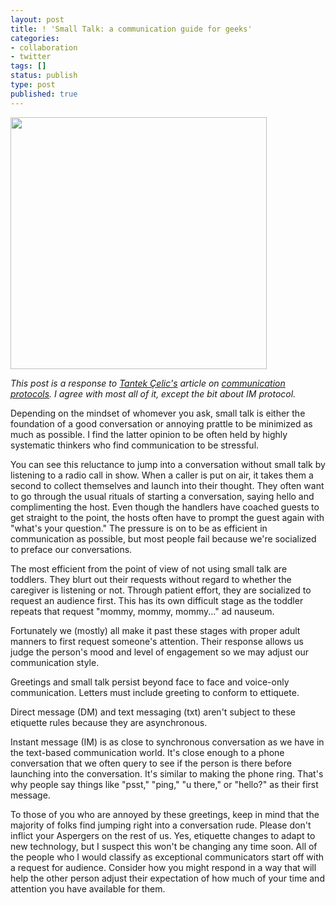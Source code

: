 ```yaml
---
layout: post
title: ! 'Small Talk: a communication guide for geeks'
categories:
- collaboration
- twitter
tags: []
status: publish
type: post
published: true
---
```

<img src="http://skinnywhitegirl.com/blog/wp-content/uploads/2011/03/communication-protocols1.jpg" alt="" title="communication-protocols" width="410" height="403" class="aligncenter size-full wp-image-344" />

<em>This post is a response to <a href="http://tantek.com">Tantek Çelic's</a> article on <a href="http://tantek.pbworks.com/w/page/19402879/CommunicationProtocols#Dontpresencequery">communication protocols</a>. I agree with most all of it, except the bit about IM protocol.</em>

Depending on the mindset of whomever you ask, small talk is either the foundation of a good conversation or annoying prattle to be minimized as much as possible. I find the latter opinion to be often held by highly systematic thinkers who find communication to be stressful.

You can see this reluctance to jump into a conversation without small talk by listening to a radio call in show. When a caller is put on air, it takes them a second to collect themselves and launch into their thought. They often want to go through the usual rituals of starting a conversation, saying hello and complimenting the host. Even though the handlers have coached guests to get straight to the point, the hosts often have to prompt the guest again with "what's your question." The pressure is on to be as efficient in communication as possible, but most people fail because we're socialized to preface our conversations.

The most efficient from the point of view of not using small talk are toddlers. They blurt out their requests without regard to whether the caregiver is listening or not. Through patient effort, they are socialized to request an audience first. This has its own difficult stage as the toddler repeats that request "mommy, mommy, mommy..." ad nauseum.

Fortunately we (mostly) all make it past these stages with proper adult manners to first request someone's attention. Their response allows us judge the person's mood and level of engagement so we may adjust our communication style.

Greetings and small talk persist beyond face to face and voice-only communication. Letters must include greeting to conform to ettiquete.

Direct message (DM) and text messaging (txt) aren't subject to these etiquette rules because they are asynchronous.

Instant message (IM) is as close to synchronous conversation as we have in the text-based communication world. It's close enough to a phone conversation that we often query to see if the person is there before launching into the conversation. It's similar to making the phone ring. That's why people say things like "psst," "ping," "u there," or "hello?" as their first message.

To those of you who are annoyed by these greetings, keep in mind that the majority of folks find jumping right into a conversation rude. Please don't inflict your Aspergers on the rest of us. Yes, etiquette changes to adapt to new technology, but I suspect this won't be changing any time soon. All of the people who I would classify as exceptional communicators start off with a request for audience. Consider how you might respond in a way that will help the other person adjust their expectation of how much of your time and attention you have available for them.
